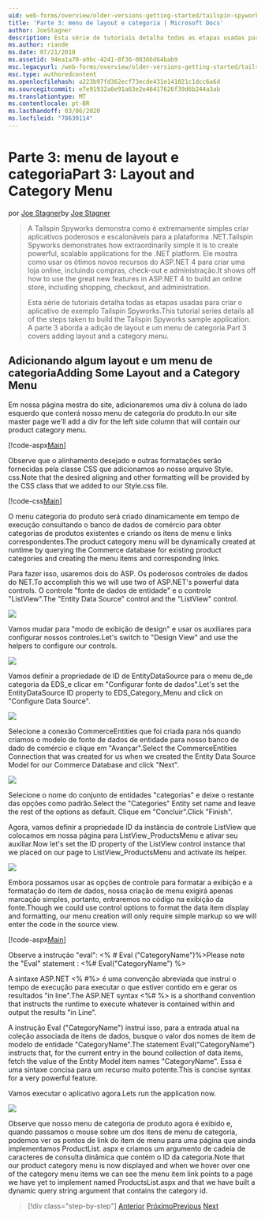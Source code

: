 ```yaml
---
uid: web-forms/overview/older-versions-getting-started/tailspin-spyworks/tailspin-spyworks-part-3
title: 'Parte 3: menu de layout e categoria | Microsoft Docs'
author: JoeStagner
description: Esta série de tutoriais detalha todas as etapas usadas para criar o aplicativo de exemplo Tailspin Spyworks. A parte 3 aborda a adição de layout e um menu de categoria.
ms.author: riande
ms.date: 07/21/2010
ms.assetid: 94ea1a70-a9bc-4241-8f36-08366d64bab9
msc.legacyurl: /web-forms/overview/older-versions-getting-started/tailspin-spyworks/tailspin-spyworks-part-3
msc.type: authoredcontent
ms.openlocfilehash: a223b97fd362ecf73ecde431e141021c1dcc6a6d
ms.sourcegitcommit: e7e91932a6e91a63e2e46417626f39d6b244a3ab
ms.translationtype: MT
ms.contentlocale: pt-BR
ms.lasthandoff: 03/06/2020
ms.locfileid: "78639114"
---
```

# <a name="part-3-layout-and-category-menu"></a><span data-ttu-id="9c19a-104">Parte 3: menu de layout e categoria</span><span class="sxs-lookup"><span data-stu-id="9c19a-104">Part 3: Layout and Category Menu</span></span>

<span data-ttu-id="9c19a-105">por [Joe Stagner](https://github.com/JoeStagner)</span><span class="sxs-lookup"><span data-stu-id="9c19a-105">by [Joe Stagner](https://github.com/JoeStagner)</span></span>

> <span data-ttu-id="9c19a-106">A Tailspin Spyworks demonstra como é extremamente simples criar aplicativos poderosos e escalonáveis para a plataforma .NET.</span><span class="sxs-lookup"><span data-stu-id="9c19a-106">Tailspin Spyworks demonstrates how extraordinarily simple it is to create powerful, scalable applications for the .NET platform.</span></span> <span data-ttu-id="9c19a-107">Ele mostra como usar os ótimos novos recursos do ASP.NET 4 para criar uma loja online, incluindo compras, check-out e administração.</span><span class="sxs-lookup"><span data-stu-id="9c19a-107">It shows off how to use the great new features in ASP.NET 4 to build an online store, including shopping, checkout, and administration.</span></span>
> 
> <span data-ttu-id="9c19a-108">Esta série de tutoriais detalha todas as etapas usadas para criar o aplicativo de exemplo Tailspin Spyworks.</span><span class="sxs-lookup"><span data-stu-id="9c19a-108">This tutorial series details all of the steps taken to build the Tailspin Spyworks sample application.</span></span> <span data-ttu-id="9c19a-109">A parte 3 aborda a adição de layout e um menu de categoria.</span><span class="sxs-lookup"><span data-stu-id="9c19a-109">Part 3 covers adding layout and a category menu.</span></span>

## <a id="_Toc260221669"></a><span data-ttu-id="9c19a-110">Adicionando algum layout e um menu de categoria</span><span class="sxs-lookup"><span data-stu-id="9c19a-110">Adding Some Layout and a Category Menu</span></span>

<span data-ttu-id="9c19a-111">Em nossa página mestra do site, adicionaremos uma div à coluna do lado esquerdo que conterá nosso menu de categoria do produto.</span><span class="sxs-lookup"><span data-stu-id="9c19a-111">In our site master page we'll add a div for the left side column that will contain our product category menu.</span></span>

[!code-aspx[Main](tailspin-spyworks-part-3/samples/sample1.aspx)]

<span data-ttu-id="9c19a-112">Observe que o alinhamento desejado e outras formatações serão fornecidas pela classe CSS que adicionamos ao nosso arquivo Style. css.</span><span class="sxs-lookup"><span data-stu-id="9c19a-112">Note that the desired aligning and other formatting will be provided by the CSS class that we added to our Style.css file.</span></span>

[!code-css[Main](tailspin-spyworks-part-3/samples/sample2.css)]

<span data-ttu-id="9c19a-113">O menu categoria do produto será criado dinamicamente em tempo de execução consultando o banco de dados de comércio para obter categorias de produtos existentes e criando os itens de menu e links correspondentes.</span><span class="sxs-lookup"><span data-stu-id="9c19a-113">The product category menu will be dynamically created at runtime by querying the Commerce database for existing product categories and creating the menu items and corresponding links.</span></span>

<span data-ttu-id="9c19a-114">Para fazer isso, usaremos dois do ASP. Os poderosos controles de dados do NET.</span><span class="sxs-lookup"><span data-stu-id="9c19a-114">To accomplish this we will use two of ASP.NET's powerful data controls.</span></span> <span data-ttu-id="9c19a-115">O controle "fonte de dados de entidade" e o controle "ListView".</span><span class="sxs-lookup"><span data-stu-id="9c19a-115">The "Entity Data Source" control and the "ListView" control.</span></span>

![](tailspin-spyworks-part-3/_static/image1.jpg)

<span data-ttu-id="9c19a-116">Vamos mudar para "modo de exibição de design" e usar os auxiliares para configurar nossos controles.</span><span class="sxs-lookup"><span data-stu-id="9c19a-116">Let's switch to "Design View" and use the helpers to configure our controls.</span></span>

![](tailspin-spyworks-part-3/_static/image2.jpg)

<span data-ttu-id="9c19a-117">Vamos definir a propriedade de ID de EntityDataSource para o menu de\_de categoria da EDS\_e clicar em "Configurar fonte de dados".</span><span class="sxs-lookup"><span data-stu-id="9c19a-117">Let's set the EntityDataSource ID property to EDS\_Category\_Menu and click on "Configure Data Source".</span></span>

![](tailspin-spyworks-part-3/_static/image3.jpg)

<span data-ttu-id="9c19a-118">Selecione a conexão CommerceEntities que foi criada para nós quando criamos o modelo de fonte de dados de entidade para nosso banco de dado de comércio e clique em "Avançar".</span><span class="sxs-lookup"><span data-stu-id="9c19a-118">Select the CommerceEntities Connection that was created for us when we created the Entity Data Source Model for our Commerce Database and click "Next".</span></span>

![](tailspin-spyworks-part-3/_static/image4.jpg)

<span data-ttu-id="9c19a-119">Selecione o nome do conjunto de entidades "categorias" e deixe o restante das opções como padrão.</span><span class="sxs-lookup"><span data-stu-id="9c19a-119">Select the "Categories" Entity set name and leave the rest of the options as default.</span></span> <span data-ttu-id="9c19a-120">Clique em "Concluir".</span><span class="sxs-lookup"><span data-stu-id="9c19a-120">Click "Finish".</span></span>

<span data-ttu-id="9c19a-121">Agora, vamos definir a propriedade ID da instância de controle ListView que colocamos em nossa página para ListView\_ProductsMenu e ativar seu auxiliar.</span><span class="sxs-lookup"><span data-stu-id="9c19a-121">Now let's set the ID property of the ListView control instance that we placed on our page to ListView\_ProductsMenu and activate its helper.</span></span>

![](tailspin-spyworks-part-3/_static/image5.jpg)

<span data-ttu-id="9c19a-122">Embora possamos usar as opções de controle para formatar a exibição e a formatação do item de dados, nossa criação de menu exigirá apenas marcação simples, portanto, entraremos no código na exibição da fonte.</span><span class="sxs-lookup"><span data-stu-id="9c19a-122">Though we could use control options to format the data item display and formatting, our menu creation will only require simple markup so we will enter the code in the source view.</span></span>

[!code-aspx[Main](tailspin-spyworks-part-3/samples/sample3.aspx)]

<span data-ttu-id="9c19a-123">Observe a instrução "eval": &lt;% # Eval ("CategoryName")%&gt;</span><span class="sxs-lookup"><span data-stu-id="9c19a-123">Please note the "Eval" statement : &lt;%# Eval("CategoryName") %&gt;</span></span>

<span data-ttu-id="9c19a-124">A sintaxe ASP.NET &lt;% #%&gt; é uma convenção abreviada que instrui o tempo de execução para executar o que estiver contido em e gerar os resultados "in line".</span><span class="sxs-lookup"><span data-stu-id="9c19a-124">The ASP.NET syntax &lt;%# %&gt; is a shorthand convention that instructs the runtime to execute whatever is contained within and output the results "in Line".</span></span>

<span data-ttu-id="9c19a-125">A instrução Eval ("CategoryName") instrui isso, para a entrada atual na coleção associada de itens de dados, busque o valor dos nomes de item de modelo de entidade "CategoryName".</span><span class="sxs-lookup"><span data-stu-id="9c19a-125">The statement Eval("CategoryName") instructs that, for the current entry in the bound collection of data items, fetch the value of the Entity Model item names "CategoryName".</span></span> <span data-ttu-id="9c19a-126">Essa é uma sintaxe concisa para um recurso muito potente.</span><span class="sxs-lookup"><span data-stu-id="9c19a-126">This is concise syntax for a very powerful feature.</span></span>

<span data-ttu-id="9c19a-127">Vamos executar o aplicativo agora.</span><span class="sxs-lookup"><span data-stu-id="9c19a-127">Lets run the application now.</span></span>

![](tailspin-spyworks-part-3/_static/image6.jpg)

<span data-ttu-id="9c19a-128">Observe que nosso menu de categoria de produto agora é exibido e, quando passamos o mouse sobre um dos itens de menu de categoria, podemos ver os pontos de link do item de menu para uma página que ainda implementamos ProductList. aspx e criamos um argumento de cadeia de caracteres de consulta dinâmica que contém o  ID da categoria.</span><span class="sxs-lookup"><span data-stu-id="9c19a-128">Note that our product category menu is now displayed and when we hover over one of the category menu items we can see the menu item link points to a page we have yet to implement named ProductsList.aspx and that we have built a dynamic query string argument that contains the category id.</span></span>

> [!div class="step-by-step"]
> <span data-ttu-id="9c19a-129">[Anterior](tailspin-spyworks-part-2.md)
> [Próximo](tailspin-spyworks-part-4.md)</span><span class="sxs-lookup"><span data-stu-id="9c19a-129">[Previous](tailspin-spyworks-part-2.md)
[Next](tailspin-spyworks-part-4.md)</span></span>

